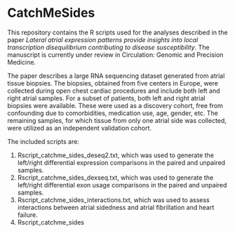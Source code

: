 # CatchMeSides

This repository contains the R scripts used for the analyses described in the paper _Lateral atrial expression patterns provide insights into local transcription disequilibrium contributing to disease susceptibility_. The manuscript is currently under review in Circulation: Genomic and Precision Medicine.

The paper describes a large RNA sequencing dataset generated from atrial tissue biopsies. The biopsies, obtained from five centers in Europe, were collected during open chest cardiac procedures and include both left and right atrial samples. For a subset of patients, both left and right atrial biopsies were available. These were used as a discovery cohort, free from confounding due to comorbidities, medication use, age, gender, etc. The remaining samples, for which tissue from only one atrial side was collected, were utilized as an independent validation cohort.

The included scripts are:
1. Rscript_catchme_sides_deseq2.txt, which was used to generate the left/right differential expression comparisons in the paired and unpaired samples.
2. Rscript_catchme_sides_dexseq.txt, which was used to generate the left/right differential exon usage comparisons in the paired and unpaired samples.
3. Rscript_catchme_sides_interactions.txt, which was used to assess interactions between atrial sidedness and atrial fibrillation and heart failure.
4. Rscript_catchme_sides
